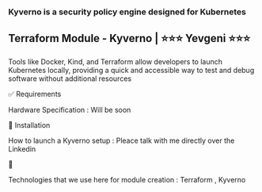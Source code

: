 
### Kyverno is a security policy engine designed for Kubernetes
 

## Terraform Module - Kyverno | ⭐⭐⭐ Yevgeni ⭐⭐⭐
Tools like Docker, Kind, and Terraform allow developers to launch Kubernetes locally, providing a quick and accessible way to test and debug software without additional resources

✅ Requirements

Hardware Specification : Will be soon 

🎯 Installation

How to launch a Kyverno setup : Pleace talk with me directly over the Linkedin 

🚀 

Technologies that we use here for module creation : Terraform , Kyverno 
## 
```
```
